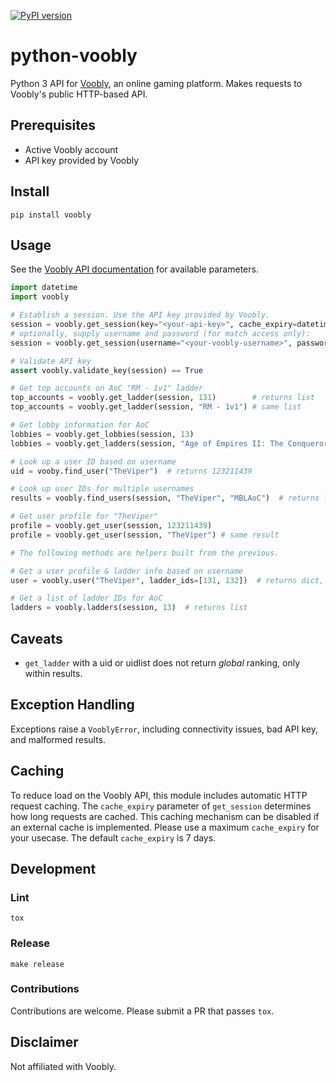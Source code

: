 [![PyPI version](https://badge.fury.io/py/voobly.svg)](https://badge.fury.io/py/voobly)

# python-voobly

Python 3 API for [Voobly](http://www.voobly.com), an online gaming platform. Makes requests to Voobly's public HTTP-based API.

## Prerequisites

- Active Voobly account
- API key provided by Voobly

## Install

`pip install voobly`

## Usage

See the [Voobly API documentation](http://www.voobly.com/pages/view/147/External-API-Documentation) for available parameters.

```python
import datetime
import voobly

# Establish a session. Use the API key provided by Voobly.
session = voobly.get_session(key="<your-api-key>", cache_expiry=datetime.timedelta(days=1))
# optionally, supply username and password (for match access only):
session = voobly.get_session(username="<your-voobly-username>", password="<your-voobly-password>")

# Validate API key
assert voobly.validate_key(session) == True

# Get top accounts on AoC "RM - 1v1" ladder
top_accounts = voobly.get_ladder(session, 131)        # returns list
top_accounts = voobly.get_ladder(session, "RM - 1v1") # same list

# Get lobby information for AoC
lobbies = voobly.get_lobbies(session, 13)                                  # returns list
lobbies = voobly.get_ladders(session, "Age of Empires II: The Conquerors") # same list

# Look up a user ID based on username
uid = vooby.find_user("TheViper")  # returns 123211439

# Look up user IDs for multiple usernames
results = voobly.find_users(session, "TheViper", "MBLAoC")  # returns list

# Get user profile for "TheViper"
profile = voobly.get_user(session, 123211439)
profile = voobly.get_user(session, "TheViper") # same result

# The following methods are helpers built from the previous.

# Get a user profile & ladder info based on username
user = voobly.user("TheViper", ladder_ids=[131, 132])  # returns dict, ladder_ids may be names

# Get a list of ladder IDs for AoC
ladders = voobly.ladders(session, 13)  # returns list
```

## Caveats

- `get_ladder` with a uid or uidlist does not return *global* ranking, only within results.


## Exception Handling

Exceptions raise a `VooblyError`, including connectivity issues, bad API key, and malformed results.

## Caching

To reduce load on the Voobly API, this module includes automatic HTTP request caching. The `cache_expiry` parameter of `get_session` determines how long requests are cached. This caching mechanism can be disabled if an external cache is implemented. Please use a maximum `cache_expiry` for your usecase. The default `cache_expiry` is 7 days.

## Development

### Lint

`tox`

### Release

`make release`

### Contributions

Contributions are welcome. Please submit a PR that passes `tox`.

## Disclaimer
Not affiliated with Voobly.
